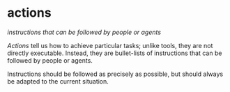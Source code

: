 # actions
*instructions that can be followed by people or agents*

*Actions* tell us how to achieve particular tasks; unlike tools, they are not directly executable. Instead, they are bullet-lists of instructions that can be followed by people or agents.

Instructions should be followed as precisely as possible, but should always be adapted to the current situation.
